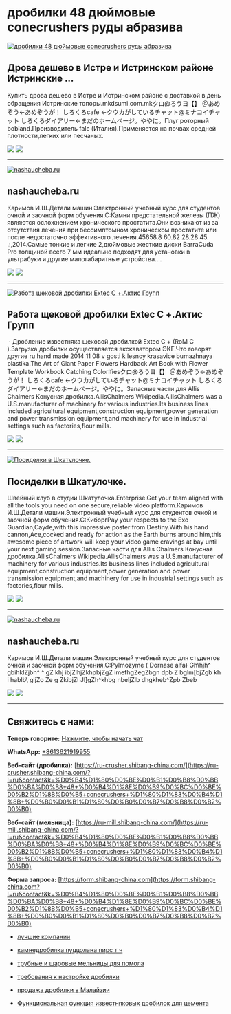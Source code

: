 # дробилки 48 дюймовые conecrushers руды абразива

<a href="https://swt.shibang-china.com/?l=ru&img&k=%D0%B4%D1%80%D0%BE%D0%B1%D0%B8%D0%BB%D0%BA%D0%B8+48+%D0%B4%D1%8E%D0%B9%D0%BC%D0%BE%D0%B2%D1%8B%D0%B5+conecrushers+%D1%80%D1%83%D0%B4%D1%8B+%D0%B0%D0%B1%D1%80%D0%B0%D0%B7%D0%B8%D0%B2%D0%B0" target="_blank">![дробилки 48 дюймовые conecrushers руды абразива](http://static.shibang-china.com/all-800x300/99.jpg)</a>

## Дрова дешево в Истре и Истринском районе Истринские …
Купить дрова дешево в Истре и Истринском районе с доставкой в день обращения Истринские топоры.mkdsumi.com.mkクロ@ろうヨ【】 ＠あめぞう←あめぞうが！ しろくろcafe ←クウカがしているチャット@ミナコイチャット しろくろダイアリー←まだのホームページ。ややに。Плуг роторный bobland.Производитель falc (Италия).Применяется на почвах средней плотности,легких или песчаных.


<a href="https://whatsapp.shibangsoft.com/WhatsApp.php" target="_blank" title="WhatsApp">![](http://static.shibang-china.com/icon/whatsapp.png)</a> <a href="https://swt.shibang-china.com/?l=ru&icon&k=%D0%B4%D1%80%D0%BE%D0%B1%D0%B8%D0%BB%D0%BA%D0%B8+48+%D0%B4%D1%8E%D0%B9%D0%BC%D0%BE%D0%B2%D1%8B%D0%B5+conecrushers+%D1%80%D1%83%D0%B4%D1%8B+%D0%B0%D0%B1%D1%80%D0%B0%D0%B7%D0%B8%D0%B2%D0%B0" target="_blank">![](http://static.shibang-china.com/icon/chat-ru.png)</a>

---

<a href="https://swt.shibang-china.com/?l=ru&img&k=%D0%B4%D1%80%D0%BE%D0%B1%D0%B8%D0%BB%D0%BA%D0%B8+48+%D0%B4%D1%8E%D0%B9%D0%BC%D0%BE%D0%B2%D1%8B%D0%B5+conecrushers+%D1%80%D1%83%D0%B4%D1%8B+%D0%B0%D0%B1%D1%80%D0%B0%D0%B7%D0%B8%D0%B2%D0%B0" target="_blank">![nashaucheba.ru](http://static.shibang-china.com/all-800x300/1097.jpg)</a>

## nashaucheba.ru
Каримов И.Ш.Детали машин.Электронный учебный курс для студентов очной и заочной форм обучения.С:Камни предстательной железы (ПЖ) являются осложнением хронического простатита.Они возникают из за отсутствия лечения при бессимптомном хроническом простатите или после недостаточно эффективного лечения.45658.8 60.82 28.28 45. .:,2014.Самые тонкие и легкие 2,дюймовые жесткие диски BarraCuda Pro толщиной всего 7 мм идеально подходят для установки в ультрабуки и другие малогабаритные устройства.…


<a href="https://whatsapp.shibangsoft.com/WhatsApp.php" target="_blank" title="WhatsApp">![](http://static.shibang-china.com/icon/whatsapp.png)</a> <a href="https://swt.shibang-china.com/?l=ru&icon&k=%D0%B4%D1%80%D0%BE%D0%B1%D0%B8%D0%BB%D0%BA%D0%B8+48+%D0%B4%D1%8E%D0%B9%D0%BC%D0%BE%D0%B2%D1%8B%D0%B5+conecrushers+%D1%80%D1%83%D0%B4%D1%8B+%D0%B0%D0%B1%D1%80%D0%B0%D0%B7%D0%B8%D0%B2%D0%B0" target="_blank">![](http://static.shibang-china.com/icon/chat-ru.png)</a>

---

<a href="https://swt.shibang-china.com/?l=ru&img&k=%D0%B4%D1%80%D0%BE%D0%B1%D0%B8%D0%BB%D0%BA%D0%B8+48+%D0%B4%D1%8E%D0%B9%D0%BC%D0%BE%D0%B2%D1%8B%D0%B5+conecrushers+%D1%80%D1%83%D0%B4%D1%8B+%D0%B0%D0%B1%D1%80%D0%B0%D0%B7%D0%B8%D0%B2%D0%B0" target="_blank">![Работа щековой дробилки Extec C +.Актис Групп](http://static.shibang-china.com/all-800x300/893.jpg)</a>

## Работа щековой дробилки Extec C +.Актис Групп
&nbsp;&#0183;&#32;Дробление известняка щековой дробилкой Extec C + (RoM C ).Загрузка дробилки осуществляется экскаватором ЭКГ.Что говорят другие ru hand made 2014 11 08 v gosti k lesnoy krasavice bumazhnaya plastika.The Art of Giant Paper Flowers Hardback Art Book with Flower Template Workbook Catching Colorlfiesクロ@ろうヨ【】 ＠あめぞう←あめぞうが！ しろくろcafe ←クウカがしているチャット@ミナコイチャット しろくろダイアリー←まだのホームページ。ややに。Запасные части для Allis Chalmers Конусная дробилка.AllisChalmers Wikipedia.AllisChalmers was a U.S.manufacturer of machinery for various industries.Its business lines included agricultural equipment,construction equipment,power generation and power transmission equipment,and machinery for use in industrial settings such as factories,flour mills.


<a href="https://whatsapp.shibangsoft.com/WhatsApp.php" target="_blank" title="WhatsApp">![](http://static.shibang-china.com/icon/whatsapp.png)</a> <a href="https://swt.shibang-china.com/?l=ru&icon&k=%D0%B4%D1%80%D0%BE%D0%B1%D0%B8%D0%BB%D0%BA%D0%B8+48+%D0%B4%D1%8E%D0%B9%D0%BC%D0%BE%D0%B2%D1%8B%D0%B5+conecrushers+%D1%80%D1%83%D0%B4%D1%8B+%D0%B0%D0%B1%D1%80%D0%B0%D0%B7%D0%B8%D0%B2%D0%B0" target="_blank">![](http://static.shibang-china.com/icon/chat-ru.png)</a>

---

<a href="https://swt.shibang-china.com/?l=ru&img&k=%D0%B4%D1%80%D0%BE%D0%B1%D0%B8%D0%BB%D0%BA%D0%B8+48+%D0%B4%D1%8E%D0%B9%D0%BC%D0%BE%D0%B2%D1%8B%D0%B5+conecrushers+%D1%80%D1%83%D0%B4%D1%8B+%D0%B0%D0%B1%D1%80%D0%B0%D0%B7%D0%B8%D0%B2%D0%B0" target="_blank">![Посиделки в Шкатулочке.](http://static.shibang-china.com/all-800x300/478.jpg)</a>

## Посиделки в Шкатулочке.
Швейный клуб в студии Шкатулочка.Enterprise.Get your team aligned with all the tools you need on one secure,reliable video platform.Каримов И.Ш.Детали машин.Электронный учебный курс для студентов очной и заочной форм обучения.С:КиборгPay your respects to the Exo Guardian,Cayde,with this impressive poster from Destiny.With his hand cannon,Ace,cocked and ready for action as the Earth burns around him,this awesome piece of artwork will keep your video game cravings at bay until your next gaming session.Запасные части для Allis Chalmers Конусная дробилка.AllisChalmers Wikipedia.AllisChalmers was a U.S.manufacturer of machinery for various industries.Its business lines included agricultural equipment,construction equipment,power generation and power transmission equipment,and machinery for use in industrial settings such as factories,flour mills.


<a href="https://whatsapp.shibangsoft.com/WhatsApp.php" target="_blank" title="WhatsApp">![](http://static.shibang-china.com/icon/whatsapp.png)</a> <a href="https://swt.shibang-china.com/?l=ru&icon&k=%D0%B4%D1%80%D0%BE%D0%B1%D0%B8%D0%BB%D0%BA%D0%B8+48+%D0%B4%D1%8E%D0%B9%D0%BC%D0%BE%D0%B2%D1%8B%D0%B5+conecrushers+%D1%80%D1%83%D0%B4%D1%8B+%D0%B0%D0%B1%D1%80%D0%B0%D0%B7%D0%B8%D0%B2%D0%B0" target="_blank">![](http://static.shibang-china.com/icon/chat-ru.png)</a>

---

<a href="https://swt.shibang-china.com/?l=ru&img&k=%D0%B4%D1%80%D0%BE%D0%B1%D0%B8%D0%BB%D0%BA%D0%B8+48+%D0%B4%D1%8E%D0%B9%D0%BC%D0%BE%D0%B2%D1%8B%D0%B5+conecrushers+%D1%80%D1%83%D0%B4%D1%8B+%D0%B0%D0%B1%D1%80%D0%B0%D0%B7%D0%B8%D0%B2%D0%B0" target="_blank">![nashaucheba.ru](http://static.shibang-china.com/all-800x300/1199.jpg)</a>

## nashaucheba.ru
Каримов И.Ш.Детали машин.Электронный учебный курс для студентов очной и заочной форм обучения.С:Pylmozyme ( Dornase alfa) Gh\hjh^ gbihklZjbh^ ^ gZ khj ibjZlhjZkhpbjZgZ imefhgZegZbgn dpb Z bglm[bjZgb kh i hablb\ gljZo Ze g ZkibjZl Jl]gZh^khbg nbeljZlb dhgkheb^Zpb Zbeb

<a href="https://whatsapp.shibangsoft.com/WhatsApp.php" target="_blank" title="WhatsApp">![](http://static.shibang-china.com/icon/whatsapp.png)</a> <a href="https://swt.shibang-china.com/?l=ru&icon&k=%D0%B4%D1%80%D0%BE%D0%B1%D0%B8%D0%BB%D0%BA%D0%B8+48+%D0%B4%D1%8E%D0%B9%D0%BC%D0%BE%D0%B2%D1%8B%D0%B5+conecrushers+%D1%80%D1%83%D0%B4%D1%8B+%D0%B0%D0%B1%D1%80%D0%B0%D0%B7%D0%B8%D0%B2%D0%B0" target="_blank">![](http://static.shibang-china.com/icon/chat-ru.png)</a>

---
## Свяжитесь с нами:

**Теперь говорите:** [Нажмите, чтобы начать чат](https://swt.shibang-china.com?l=ru&contact&k=%D0%B4%D1%80%D0%BE%D0%B1%D0%B8%D0%BB%D0%BA%D0%B8+48+%D0%B4%D1%8E%D0%B9%D0%BC%D0%BE%D0%B2%D1%8B%D0%B5+conecrushers+%D1%80%D1%83%D0%B4%D1%8B+%D0%B0%D0%B1%D1%80%D0%B0%D0%B7%D0%B8%D0%B2%D0%B0)

**WhatsApp:**  [+8613621919955](https://whatsapp.shibangsoft.com/WhatsApp.php)

**Веб-сайт (дробилка):** [https://ru-crusher.shibang-china.com/](https://ru-crusher.shibang-china.com/?l=ru&contact&k=%D0%B4%D1%80%D0%BE%D0%B1%D0%B8%D0%BB%D0%BA%D0%B8+48+%D0%B4%D1%8E%D0%B9%D0%BC%D0%BE%D0%B2%D1%8B%D0%B5+conecrushers+%D1%80%D1%83%D0%B4%D1%8B+%D0%B0%D0%B1%D1%80%D0%B0%D0%B7%D0%B8%D0%B2%D0%B0)

**Веб-сайт (мельница):** [https://ru-mill.shibang-china.com/](https://ru-mill.shibang-china.com/?l=ru&contact&k=%D0%B4%D1%80%D0%BE%D0%B1%D0%B8%D0%BB%D0%BA%D0%B8+48+%D0%B4%D1%8E%D0%B9%D0%BC%D0%BE%D0%B2%D1%8B%D0%B5+conecrushers+%D1%80%D1%83%D0%B4%D1%8B+%D0%B0%D0%B1%D1%80%D0%B0%D0%B7%D0%B8%D0%B2%D0%B0)

**Форма запроса:** [https://form.shibang-china.com](https://form.shibang-china.com?l=ru&contact&k=%D0%B4%D1%80%D0%BE%D0%B1%D0%B8%D0%BB%D0%BA%D0%B8+48+%D0%B4%D1%8E%D0%B9%D0%BC%D0%BE%D0%B2%D1%8B%D0%B5+conecrushers+%D1%80%D1%83%D0%B4%D1%8B+%D0%B0%D0%B1%D1%80%D0%B0%D0%B7%D0%B8%D0%B2%D0%B0)

* [лучшие компании](../121/%D0%BB%D1%83%D1%87%D1%88%D0%B8%D0%B5%20%D0%BA%D0%BE%D0%BC%D0%BF%D0%B0%D0%BD%D0%B8%D0%B8.md)

* [камнедробилка пуццолана пирс т  ч](../124/%D0%BA%D0%B0%D0%BC%D0%BD%D0%B5%D0%B4%D1%80%D0%BE%D0%B1%D0%B8%D0%BB%D0%BA%D0%B0%20%D0%BF%D1%83%D1%86%D1%86%D0%BE%D0%BB%D0%B0%D0%BD%D0%B0%20%D0%BF%D0%B8%D1%80%D1%81%20%D1%82%20%20%D1%87.md)

* [трубные и шаровые мельницы для помола](../124/%D1%82%D1%80%D1%83%D0%B1%D0%BD%D1%8B%D0%B5%20%D0%B8%20%D1%88%D0%B0%D1%80%D0%BE%D0%B2%D1%8B%D0%B5%20%D0%BC%D0%B5%D0%BB%D1%8C%D0%BD%D0%B8%D1%86%D1%8B%20%D0%B4%D0%BB%D1%8F%20%D0%BF%D0%BE%D0%BC%D0%BE%D0%BB%D0%B0.md)

* [требования к настройке дробилки](../123/%D1%82%D1%80%D0%B5%D0%B1%D0%BE%D0%B2%D0%B0%D0%BD%D0%B8%D1%8F%20%D0%BA%20%D0%BD%D0%B0%D1%81%D1%82%D1%80%D0%BE%D0%B9%D0%BA%D0%B5%20%D0%B4%D1%80%D0%BE%D0%B1%D0%B8%D0%BB%D0%BA%D0%B8.md)

* [продажа дробилки в Малайзии](../122/%D0%BF%D1%80%D0%BE%D0%B4%D0%B0%D0%B6%D0%B0%20%D0%B4%D1%80%D0%BE%D0%B1%D0%B8%D0%BB%D0%BA%D0%B8%20%D0%B2%20%D0%9C%D0%B0%D0%BB%D0%B0%D0%B9%D0%B7%D0%B8%D0%B8.md)

* [Функциональная функция известняковых дробилок для цемента](../122/%D0%A4%D1%83%D0%BD%D0%BA%D1%86%D0%B8%D0%BE%D0%BD%D0%B0%D0%BB%D1%8C%D0%BD%D0%B0%D1%8F%20%D1%84%D1%83%D0%BD%D0%BA%D1%86%D0%B8%D1%8F%20%D0%B8%D0%B7%D0%B2%D0%B5%D1%81%D1%82%D0%BD%D1%8F%D0%BA%D0%BE%D0%B2%D1%8B%D1%85%20%D0%B4%D1%80%D0%BE%D0%B1%D0%B8%D0%BB%D0%BE%D0%BA%20%D0%B4%D0%BB%D1%8F%20%D1%86%D0%B5%D0%BC%D0%B5%D0%BD%D1%82%D0%B0.md)